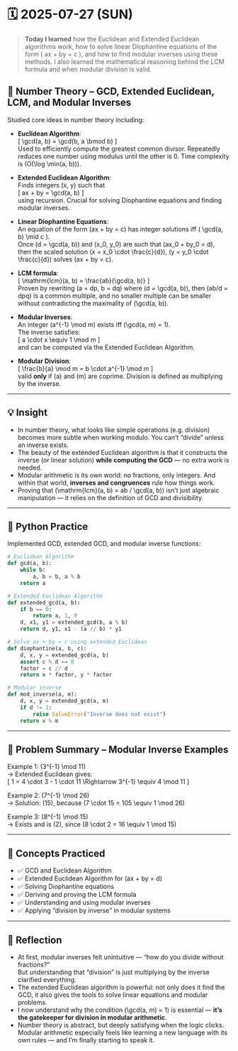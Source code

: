 # 🗓️ 2025-07-27 (SUN)

> **Today I learned** how the Euclidean and Extended Euclidean algorithms work, how to solve linear Diophantine equations of the form \( ax + by = c \), and how to find modular inverses using these methods. I also learned the mathematical reasoning behind the LCM formula and when modular division is valid.


## 📘 Number Theory – GCD, Extended Euclidean, LCM, and Modular Inverses

Studied core ideas in number theory including:

- **Euclidean Algorithm**:  
  \[
  \gcd(a, b) = \gcd(b, a \bmod b)
  \]  
  Used to efficiently compute the greatest common divisor. Repeatedly reduces one number using modulus until the other is 0. Time complexity is \(O(\log \min(a, b))\).

- **Extended Euclidean Algorithm**:  
  Finds integers \(x, y\) such that  
  \[
  ax + by = \gcd(a, b)
  \]  
  using recursion. Crucial for solving Diophantine equations and finding modular inverses.

- **Linear Diophantine Equations**:  
  An equation of the form \(ax + by = c\) has integer solutions iff \( \gcd(a, b) \mid c \).  
  Once \(d = \gcd(a, b)\) and \(x_0, y_0\) are such that \(ax_0 + by_0 = d\),  
  then the scaled solution \(x = x_0 \cdot \frac{c}{d}\), \(y = y_0 \cdot \frac{c}{d}\) solves \(ax + by = c\).

- **LCM formula**:  
  \[
  \mathrm{lcm}(a, b) = \frac{ab}{\gcd(a, b)}
  \]  
  Proven by rewriting \(a = dp, b = dq\) where \(d = \gcd(a, b)\), then \(ab/d = dpq\) is a common multiple, and no smaller multiple can be smaller without contradicting the maximality of \(\gcd(a, b)\).

- **Modular Inverses**:  
  An integer \(a^{-1} \mod m\) exists iff \(\gcd(a, m) = 1\).  
  The inverse satisfies:  
  \[
  a \cdot x \equiv 1 \mod m
  \]  
  and can be computed via the Extended Euclidean Algorithm.

- **Modular Division**:  
  \[
  \frac{b}{a} \mod m = b \cdot a^{-1} \mod m
  \]  
  valid **only** if \(a\) and \(m\) are coprime. Division is defined as multiplying by the inverse.

---

## 💡 Insight

- In number theory, what looks like simple operations (e.g. division) becomes more subtle when working modulo. You can’t “divide” unless an inverse exists.
- The beauty of the extended Euclidean algorithm is that it constructs the inverse (or linear solution) **while computing the GCD** — no extra work is needed.
- Modular arithmetic is its own world: no fractions, only integers. And within that world, **inverses and congruences** rule how things work.
- Proving that \(\mathrm{lcm}(a, b) = ab / \gcd(a, b)\) isn’t just algebraic manipulation — it relies on the definition of GCD and divisibility.

---

## 🐍 Python Practice

Implemented GCD, extended GCD, and modular inverse functions:

```python
# Euclidean Algorithm
def gcd(a, b):
    while b:
        a, b = b, a % b
    return a

# Extended Euclidean Algorithm
def extended_gcd(a, b):
    if b == 0:
        return a, 1, 0
    d, x1, y1 = extended_gcd(b, a % b)
    return d, y1, x1 - (a // b) * y1

# Solve ax + by = c using extended Euclidean
def diophantine(a, b, c):
    d, x, y = extended_gcd(a, b)
    assert c % d == 0
    factor = c // d
    return x * factor, y * factor

# Modular inverse
def mod_inverse(a, m):
    d, x, y = extended_gcd(a, m)
    if d != 1:
        raise ValueError("Inverse does not exist")
    return x % m
```

---

## 📄 Problem Summary – Modular Inverse Examples

Example 1: \(3^{-1} \mod 11\)  
→ Extended Euclidean gives:  
\[
1 = 4 \cdot 3 - 1 \cdot 11
\Rightarrow 3^{-1} \equiv 4 \mod 11
\]

Example 2: \(7^{-1} \mod 26\)  
→ Solution: \(15\), because \(7 \cdot 15 = 105 \equiv 1 \mod 26\)

Example 3: \(8^{-1} \mod 15\)  
→ Exists and is \(2\), since \(8 \cdot 2 = 16 \equiv 1 \mod 15\)

---

## 🧠 Concepts Practiced

- ✅ GCD and Euclidean Algorithm
- ✅ Extended Euclidean Algorithm for \(ax + by = d\)
- ✅ Solving Diophantine equations
- ✅ Deriving and proving the LCM formula
- ✅ Understanding and using modular inverses
- ✅ Applying “division by inverse” in modular systems

---

## 🧠 Reflection

- At first, modular inverses felt unintuitive — “how do you divide without fractions?”  
  But understanding that “division” is just multiplying by the inverse clarified everything.
- The extended Euclidean algorithm is powerful: not only does it find the GCD, it also gives the tools to solve linear equations and modular problems.
- I now understand why the condition \(\gcd(a, m) = 1\) is essential — **it’s the gatekeeper for division in modular arithmetic**.
- Number theory is abstract, but deeply satisfying when the logic clicks. Modular arithmetic especially feels like learning a new language with its own rules — and I’m finally starting to speak it.
